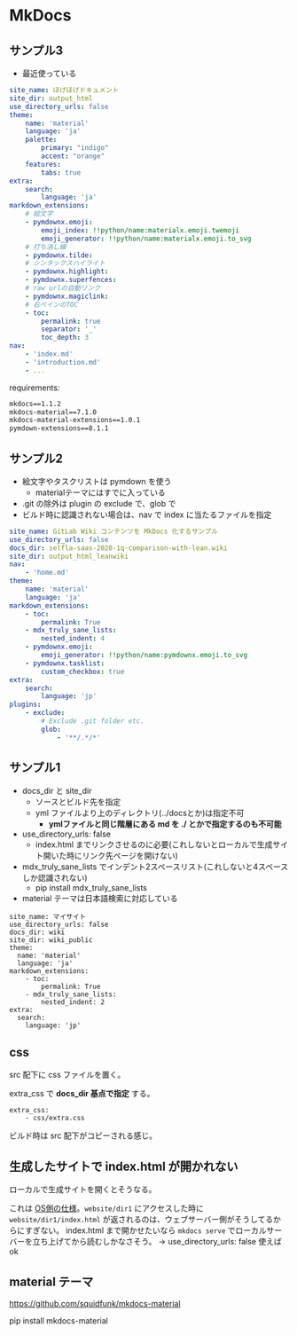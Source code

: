 # MkDocs

## サンプル3
- 最近使っている

```yaml
site_name: ほげほげドキュメント
site_dir: output_html
use_directory_urls: false
theme:
    name: 'material'
    language: 'ja'
    palette:
        primary: "indigo"
        accent: "orange"
    features:
        tabs: true
extra:
    search:
        language: 'ja'
markdown_extensions:
    # 絵文字
    - pymdownx.emoji:
        emoji_index: !!python/name:materialx.emoji.twemoji
        emoji_generator: !!python/name:materialx.emoji.to_svg
    # 打ち消し線
    - pymdownx.tilde:
    # シンタックスハイライト
    - pymdownx.highlight:
    - pymdownx.superfences:
    # raw urlの自動リンク
    - pymdownx.magiclink:
    # 右ペインのTOC
    - toc:
        permalink: true
        separator: '_'
        toc_depth: 3
nav:
    - 'index.md'
    - 'introduction.md'
    - ...
```

requirements:

```txt
mkdocs==1.1.2
mkdocs-material==7.1.0
mkdocs-material-extensions==1.0.1
pymdown-extensions==8.1.1
```

## サンプル2
- 絵文字やタスクリストは pymdown を使う
  - materialテーマにはすでに入っている
- .git の除外は plugin の exclude で、glob で
- ビルド時に認識されない場合は、nav で index に当たるファイルを指定

```yaml
site_name: GitLab Wiki コンテンツを MkDocs 化するサンプル
use_directory_urls: false
docs_dir: selfla-saas-2020-1q-comparison-with-lean.wiki
site_dir: output_html_leanwiki
nav:
    - 'home.md'
theme:
    name: 'material'
    language: 'ja'
markdown_extensions:
    - toc:
        permalink: True
    - mdx_truly_sane_lists:
        nested_indent: 4
    - pymdownx.emoji:
        emoji_generator: !!python/name:pymdownx.emoji.to_svg
    - pymdownx.tasklist:
        custom_checkbox: true
extra:
    search:
        language: 'jp'
plugins:
    - exclude:
        # Exclude .git folder etc.
        glob:
            - '**/.*/*'
```

## サンプル1
- docs_dir と site_dir
  - ソースとビルド先を指定
  - yml ファイルより上のディレクトリ(../docsとか)は指定不可
    - **ymlファイルと同じ階層にある md を ./ とかで指定するのも不可能**
- use_directory_urls: false
  - index.html までリンクさせるのに必要(これしないとローカルで生成サイト開いた時にリンク先ページを開けない)
- mdx_truly_sane_lists でインデント2スペースリスト(これしないと4スペースしか認識されない)
  - pip install mdx_truly_sane_lists
- material テーマは日本語検索に対応している

```
site_name: マイサイト
use_directory_urls: false
docs_dir: wiki
site_dir: wiki_public
theme:
  name: 'material'
  language: 'ja'
markdown_extensions:
    - toc:
        permalink: True
    - mdx_truly_sane_lists:
        nested_indent: 2
extra:
  search:
    language: 'jp'
```

## css
src 配下に css ファイルを置く。

extra_css で **docs_dir 基点で指定** する。

```
extra_css:
    - css/extra.css
```

ビルド時は src 配下がコピーされる感じ。


## 生成したサイトで index.html が開かれない
ローカルで生成サイトを開くとそうなる。

これは [OS側の仕様](https://support.mozilla.org/ja/questions/1176131)。`website/dir1` にアクセスした時に `website/dir1/index.html` が返されるのは、ウェブサーバー側がそうしてるからにすぎない。 index.html まで開かせたいなら `mkdocs serve` でローカルサーバーを立ち上げてから読むしかなさそう。
→ use_directory_urls: false 使えば ok

## material テーマ
https://github.com/squidfunk/mkdocs-material

pip install mkdocs-material

